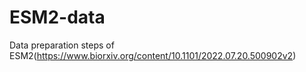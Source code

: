 # ESM2-data
Data preparation steps of ESM2(https://www.biorxiv.org/content/10.1101/2022.07.20.500902v2)
